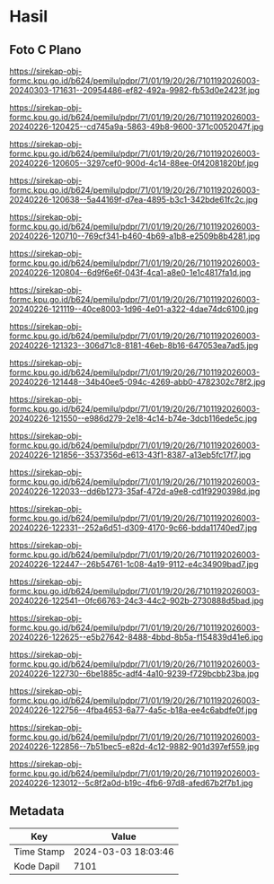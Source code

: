 # Hasil

## Foto C Plano

https://sirekap-obj-formc.kpu.go.id/b624/pemilu/pdpr/71/01/19/20/26/7101192026003-20240303-171631--20954486-ef82-492a-9982-fb53d0e2423f.jpg

https://sirekap-obj-formc.kpu.go.id/b624/pemilu/pdpr/71/01/19/20/26/7101192026003-20240226-120425--cd745a9a-5863-49b8-9600-371c0052047f.jpg

https://sirekap-obj-formc.kpu.go.id/b624/pemilu/pdpr/71/01/19/20/26/7101192026003-20240226-120605--3297cef0-900d-4c14-88ee-0f42081820bf.jpg

https://sirekap-obj-formc.kpu.go.id/b624/pemilu/pdpr/71/01/19/20/26/7101192026003-20240226-120638--5a44169f-d7ea-4895-b3c1-342bde61fc2c.jpg

https://sirekap-obj-formc.kpu.go.id/b624/pemilu/pdpr/71/01/19/20/26/7101192026003-20240226-120710--769cf341-b460-4b69-a1b8-e2509b8b4281.jpg

https://sirekap-obj-formc.kpu.go.id/b624/pemilu/pdpr/71/01/19/20/26/7101192026003-20240226-120804--6d9f6e6f-043f-4ca1-a8e0-1e1c4817fa1d.jpg

https://sirekap-obj-formc.kpu.go.id/b624/pemilu/pdpr/71/01/19/20/26/7101192026003-20240226-121119--40ce8003-1d96-4e01-a322-4dae74dc6100.jpg

https://sirekap-obj-formc.kpu.go.id/b624/pemilu/pdpr/71/01/19/20/26/7101192026003-20240226-121323--306d71c8-8181-46eb-8b16-647053ea7ad5.jpg

https://sirekap-obj-formc.kpu.go.id/b624/pemilu/pdpr/71/01/19/20/26/7101192026003-20240226-121448--34b40ee5-094c-4269-abb0-4782302c78f2.jpg

https://sirekap-obj-formc.kpu.go.id/b624/pemilu/pdpr/71/01/19/20/26/7101192026003-20240226-121550--e986d279-2e18-4c14-b74e-3dcb116ede5c.jpg

https://sirekap-obj-formc.kpu.go.id/b624/pemilu/pdpr/71/01/19/20/26/7101192026003-20240226-121856--3537356d-e613-43f1-8387-a13eb5fc17f7.jpg

https://sirekap-obj-formc.kpu.go.id/b624/pemilu/pdpr/71/01/19/20/26/7101192026003-20240226-122033--dd6b1273-35af-472d-a9e8-cd1f9290398d.jpg

https://sirekap-obj-formc.kpu.go.id/b624/pemilu/pdpr/71/01/19/20/26/7101192026003-20240226-122331--252a6d51-d309-4170-9c66-bdda11740ed7.jpg

https://sirekap-obj-formc.kpu.go.id/b624/pemilu/pdpr/71/01/19/20/26/7101192026003-20240226-122447--26b54761-1c08-4a19-9112-e4c34909bad7.jpg

https://sirekap-obj-formc.kpu.go.id/b624/pemilu/pdpr/71/01/19/20/26/7101192026003-20240226-122541--0fc66763-24c3-44c2-902b-2730888d5bad.jpg

https://sirekap-obj-formc.kpu.go.id/b624/pemilu/pdpr/71/01/19/20/26/7101192026003-20240226-122625--e5b27642-8488-4bbd-8b5a-f154839d41e6.jpg

https://sirekap-obj-formc.kpu.go.id/b624/pemilu/pdpr/71/01/19/20/26/7101192026003-20240226-122730--6be1885c-adf4-4a10-9239-f729bcbb23ba.jpg

https://sirekap-obj-formc.kpu.go.id/b624/pemilu/pdpr/71/01/19/20/26/7101192026003-20240226-122756--4fba4653-6a77-4a5c-b18a-ee4c6abdfe0f.jpg

https://sirekap-obj-formc.kpu.go.id/b624/pemilu/pdpr/71/01/19/20/26/7101192026003-20240226-122856--7b51bec5-e82d-4c12-9882-901d397ef559.jpg

https://sirekap-obj-formc.kpu.go.id/b624/pemilu/pdpr/71/01/19/20/26/7101192026003-20240226-123012--5c8f2a0d-b19c-4fb6-97d8-afed67b2f7b1.jpg


## Metadata

| Key        | Value               |
| ---------- | ------------------- |
| Time Stamp | 2024-03-03 18:03:46 |
| Kode Dapil | 7101                |



